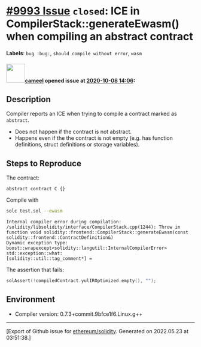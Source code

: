 # [\#9993 Issue](https://github.com/ethereum/solidity/issues/9993) `closed`: ICE in CompilerStack::generateEwasm() when compiling an abstract contract
**Labels**: `bug :bug:`, `should compile without error`, `wasm`


#### <img src="https://avatars.githubusercontent.com/u/137030?v=4" width="50">[cameel](https://github.com/cameel) opened issue at [2020-10-08 14:06](https://github.com/ethereum/solidity/issues/9993):

## Description
Compiler reports an ICE when trying to compile a contract marked as `abstract`.
- Does not happen if the contract is not abstract.
- Happens even if the the contract is not empty (e.g. has function definitions, struct definitions or storage variables).

## Steps to Reproduce
The contract:
``` solidity
abstract contract C {}
```

Compile with
```bash
solc test.sol --ewasm
```

```
Internal compiler error during compilation:
/solidity/libsolidity/interface/CompilerStack.cpp(1244): Throw in function void solidity::frontend::CompilerStack::generateEwasm(const solidity::frontend::ContractDefinition&)
Dynamic exception type: boost::wrapexcept<solidity::langutil::InternalCompilerError>
std::exception::what:
[solidity::util::tag_comment*] =
```

The assertion that fails:
```c++
solAssert(!compiledContract.yulIROptimized.empty(), "");
```

## Environment
- Compiler version: 0.7.3+commit.9bfce1f6.Linux.g++




-------------------------------------------------------------------------------



[Export of Github issue for [ethereum/solidity](https://github.com/ethereum/solidity). Generated on 2022.05.23 at 03:51:38.]

